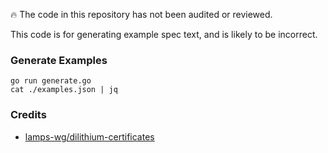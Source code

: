 
🔥 The code in this repository has not been audited or reviewed.

This code is for generating example spec text, and is likely to be incorrect.

### Generate Examples

```
go run generate.go
cat ./examples.json | jq
```

### Credits

- [lamps-wg/dilithium-certificates](https://github.com/lamps-wg/dilithium-certificates/blob/main/examples/generate.go)